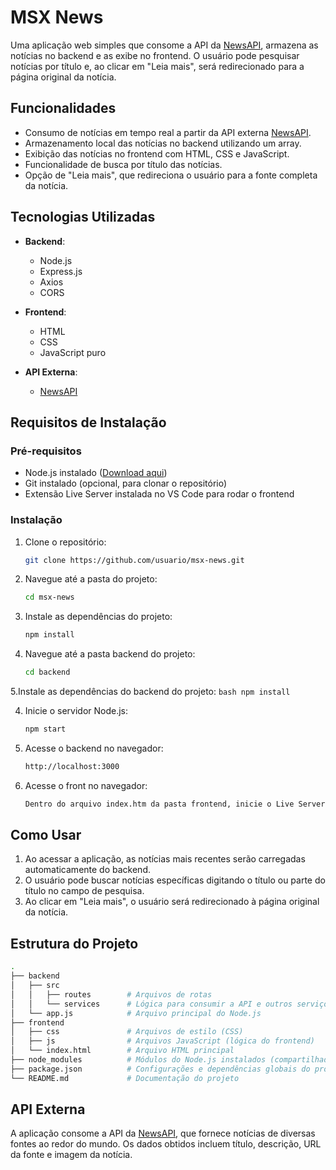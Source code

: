 
# MSX News

Uma aplicação web simples que consome a API da [NewsAPI](https://newsapi.org/), armazena as notícias no backend e as exibe no frontend. O usuário pode pesquisar notícias por título e, ao clicar em "Leia mais", será redirecionado para a página original da notícia.

## Funcionalidades

- Consumo de notícias em tempo real a partir da API externa [NewsAPI](https://newsapi.org/).
- Armazenamento local das notícias no backend utilizando um array.
- Exibição das notícias no frontend com HTML, CSS e JavaScript.
- Funcionalidade de busca por título das notícias.
- Opção de "Leia mais", que redireciona o usuário para a fonte completa da notícia.

## Tecnologias Utilizadas

- **Backend**: 
  - Node.js
  - Express.js
  - Axios
  - CORS
  
- **Frontend**: 
  - HTML
  - CSS
  - JavaScript puro
  
- **API Externa**:
  - [NewsAPI](https://newsapi.org/)

## Requisitos de Instalação

### Pré-requisitos

- Node.js instalado ([Download aqui](https://nodejs.org/))
- Git instalado (opcional, para clonar o repositório)
- Extensão Live Server instalada no VS Code para rodar o frontend

### Instalação

1. Clone o repositório:
    ```bash
    git clone https://github.com/usuario/msx-news.git
    ```

2. Navegue até a pasta do projeto:
    ```bash
    cd msx-news
    ```

3. Instale as dependências do projeto:
    ```bash
    npm install
    ```
    
4. Navegue até a pasta backend do projeto:
    ```bash
    cd backend
    ```

5.Instale as dependências do backend do projeto:
    ```bash
    npm install
    ```

4. Inicie o servidor Node.js:
    ```bash
    npm start
    ```

5. Acesse o backend no navegador:
    ```bash
    http://localhost:3000
    ```
    
6. Acesse o front no navegador:
    ```bash
    Dentro do arquivo index.htm da pasta frontend, inicie o Live Server no VS Code
    ```

## Como Usar

1. Ao acessar a aplicação, as notícias mais recentes serão carregadas automaticamente do backend.
2. O usuário pode buscar notícias específicas digitando o título ou parte do título no campo de pesquisa.
3. Ao clicar em "Leia mais", o usuário será redirecionado à página original da notícia.

## Estrutura do Projeto

```bash
.
├── backend
│   ├── src
│   │   ├── routes        # Arquivos de rotas
│   │   └── services      # Lógica para consumir a API e outros serviços
│   └── app.js            # Arquivo principal do Node.js
├── frontend
│   ├── css               # Arquivos de estilo (CSS)
│   ├── js                # Arquivos JavaScript (lógica do frontend)
│   └── index.html        # Arquivo HTML principal
├── node_modules          # Módulos do Node.js instalados (compartilhados entre front e back)
├── package.json          # Configurações e dependências globais do projeto
└── README.md             # Documentação do projeto
```

## API Externa

A aplicação consome a API da [NewsAPI](https://newsapi.org/), que fornece notícias de diversas fontes ao redor do mundo. Os dados obtidos incluem título, descrição, URL da fonte e imagem da notícia.
